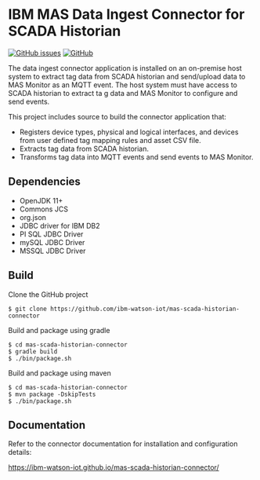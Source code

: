 # IBM MAS Data Ingest Connector for SCADA Historian

[![GitHub issues](https://img.shields.io/github/issues/ibm-watson-iot/mas-scada-historian-connector.svg)](https://github.com/ibm-watson-iot/mas-scada-historian-connector/issues)
[![GitHub](https://img.shields.io/github/license/ibm-watson-iot/mas-scada-historian-connector.svg)](https://github.com/ibm-watson-iot/mas-scada-historian-connector/blob/master/LICENSE)

The data ingest connector application is installed on an on-premise host system to extract tag data from SCADA historian
 and send/upload data to MAS Monitor as an MQTT event. The host system must have access to SCADA historian to extract ta
g data and MAS Monitor to configure and send events.

This project includes source to build the connector application that:

* Registers device types, physical and logical interfaces, and devices from user defined tag mapping rules and asset CSV
 file.
* Extracts tag data from SCADA historian.
* Transforms tag data into MQTT events and send events to MAS Monitor.


## Dependencies

* OpenJDK 11+
* Commons JCS
* org.json
* JDBC driver for IBM DB2
* PI SQL JDBC Driver
* mySQL JDBC Driver
* MSSQL JDBC Driver


## Build 

Clone the GitHub project
```
$ git clone https://github.com/ibm-watson-iot/mas-scada-historian-connector
```

Build and package using gradle
```
$ cd mas-scada-historian-connector
$ gradle build
$ ./bin/package.sh
```

Build and package using maven
```
$ cd mas-scada-historian-connector
$ mvn package -DskipTests
$ ./bin/package.sh
```


## Documentation
Refer to the connector documentation for installation and configuration details:

https://ibm-watson-iot.github.io/mas-scada-historian-connector/

